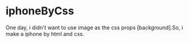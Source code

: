 # iphoneByCss
One day, i didn't want to use image as the css props [background].So, i make a iphone by html and css.
